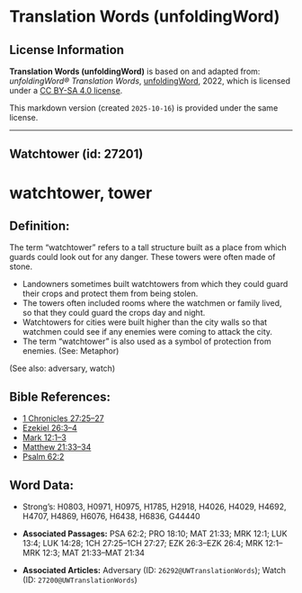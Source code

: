 # Translation Words (unfoldingWord)

## License Information

**Translation Words (unfoldingWord)** is based on and adapted from: _unfoldingWord® Translation Words_, [unfoldingWord](https://unfoldingword.org/utw), 2022, which is licensed under a [CC BY-SA 4.0 license](https://creativecommons.org/licenses/by-sa/4.0/legalcode.en).

This markdown version (created `2025-10-16`) is provided under the same license.



--------------------------------

## Watchtower (id: 27201)

watchtower, tower
=================

Definition:
-----------

The term “watchtower” refers to a tall structure built as a place from which guards could look out for any danger. These towers were often made of stone.

* Landowners sometimes built watchtowers from which they could guard their crops and protect them from being stolen.
* The towers often included rooms where the watchmen or family lived, so that they could guard the crops day and night.
* Watchtowers for cities were built higher than the city walls so that watchmen could see if any enemies were coming to attack the city.
* The term “watchtower” is also used as a symbol of protection from enemies. (See: Metaphor)

(See also: adversary, watch)

Bible References:
-----------------

* [1 Chronicles 27:25–27](https://ref.ly/1Chr27:25-1Chr27:27)
* [Ezekiel 26:3–4](https://ref.ly/Ezek26:3-Ezek26:4)
* [Mark 12:1–3](https://ref.ly/Mark12:1-Mark12:3)
* [Matthew 21:33–34](https://ref.ly/Matt21:33-Matt21:34)
* [Psalm 62:2](https://ref.ly/Ps62:2)

Word Data:
----------

* Strong’s: H0803, H0971, H0975, H1785, H2918, H4026, H4029, H4692, H4707, H4869, H6076, H6438, H6836, G44440

* **Associated Passages:** PSA 62:2; PRO 18:10; MAT 21:33; MRK 12:1; LUK 13:4; LUK 14:28; 1CH 27:25–1CH 27:27; EZK 26:3–EZK 26:4; MRK 12:1–MRK 12:3; MAT 21:33–MAT 21:34
* **Associated Articles:** Adversary (ID: `26292@UWTranslationWords`); Watch (ID: `27200@UWTranslationWords`)

